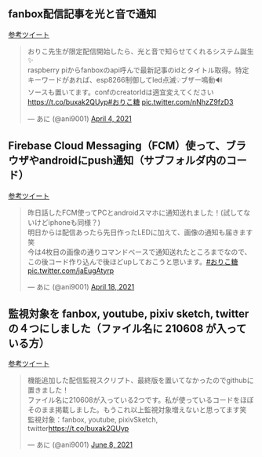 ## fanbox配信記事を光と音で通知
<a href="https://twitter.com/ani9001/status/1378608839268868096">参考ツイート</a>
<blockquote class="twitter-tweet"><p lang="ja" dir="ltr">おりこ先生が限定配信開始したら、光と音で知らせてくれるシステム誕生✨<br>raspberry piからfanboxのapi呼んで最新記事のidとタイトル取得。特定キーワードがあれば、esp8266制御してled点滅💡ブザー鳴動🔊<br>ソースも置いてます。confのcreatorIdは適宜変えてください<a href="https://t.co/buxak2QUyp">https://t.co/buxak2QUyp</a><a href="https://twitter.com/hashtag/%E3%81%8A%E3%82%8A%E3%81%93%E7%B3%96?src=hash&amp;ref_src=twsrc%5Etfw">#おりこ糖</a> <a href="https://t.co/nNhzZ9fzD3">pic.twitter.com/nNhzZ9fzD3</a></p>&mdash; あに (@ani9001) <a href="https://twitter.com/ani9001/status/1378608839268868096?ref_src=twsrc%5Etfw">April 4, 2021</a></blockquote>

## Firebase Cloud Messaging（FCM）使って、ブラウザやandroidにpush通知（サブフォルダ内のコード）
<a href="https://twitter.com/ani9001/status/1383631764602507268">参考ツイート</a>
<blockquote class="twitter-tweet"><p lang="ja" dir="ltr">昨日話したFCM使ってPCとandroidスマホに通知送れました！(試してないけどiphoneも同様？)<br>明日からは配信あったら先日作ったLEDに加えて、画像の通知も届きます笑<br>今は4枚目の画像の通りコマンドベースで通知送れたところまでなので、この後コード作り込んで後ほどupしておこうと思います。<a href="https://twitter.com/hashtag/%E3%81%8A%E3%82%8A%E3%81%93%E7%B3%96?src=hash&amp;ref_src=twsrc%5Etfw">#おりこ糖</a> <a href="https://t.co/jaEugAtyrp">pic.twitter.com/jaEugAtyrp</a></p>&mdash; あに (@ani9001) <a href="https://twitter.com/ani9001/status/1383631764602507268?ref_src=twsrc%5Etfw">April 18, 2021</a></blockquote>

## 監視対象を fanbox, youtube, pixiv sketch, twitter の４つにしました（ファイル名に 210608 が入っている方）
<a href="https://twitter.com/ani9001/status/1402156164633153536">参考ツイート</a>
<blockquote class="twitter-tweet"><p lang="ja" dir="ltr">機能追加した配信監視スクリプト、最終版を置いてなかったのでgithubに置きました！<br>ファイル名に210608が入っている2つです。私が使っているコードをほぼそのまま掲載しました。もうこれ以上監視対象増えないと思ってます笑<br>監視対象：fanbox, youtube, pixivSketch, twitter<a href="https://t.co/buxak2QUyp">https://t.co/buxak2QUyp</a></p>&mdash; あに (@ani9001) <a href="https://twitter.com/ani9001/status/1402156164633153536?ref_src=twsrc%5Etfw">June 8, 2021</a></blockquote>
